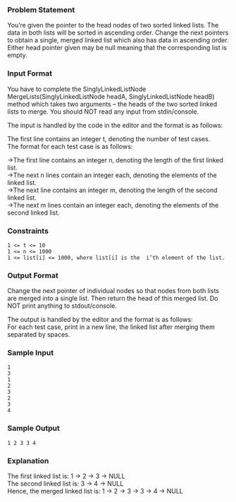 ### Problem Statement
You’re given the pointer to the head nodes of two sorted linked lists. The data in both lists will be sorted in ascending order. Change the next pointers to obtain a single, merged linked list which also has data in ascending order. Either head pointer given may be null meaning that the corresponding list is empty.  
  
### Input Format
  
You have to complete the SinglyLinkedListNode MergeLists(SinglyLinkedListNode headA, SinglyLinkedListNode headB) method which takes two arguments – the heads of the two sorted linked lists to merge. You should NOT read any input from stdin/console.  
  
The input is handled by the code in the editor and the format is as follows:  
  
The first line contains an integer t, denoting the number of test cases.  
The format for each test case is as follows:  

->The first line contains an integer n, denoting the length of the first linked list.  
->The next n lines contain an integer each, denoting the elements of the linked list.  
->The next line contains an integer m, denoting the length of the second linked list.  
->The next m lines contain an integer each, denoting the elements of the second linked list.  
  
  
### Constraints
````
1 <= t <= 10
1 <= n <= 1000
1 <= list[i] <= 1000, where list[i] is the  i’th element of the list.
````
### Output Format
Change the next pointer of individual nodes so that nodes from both lists are merged into a single list. Then return the head of this merged list. Do NOT print anything to stdout/console.  
  
The output is handled by the editor and the format is as follows:  
For each test case, print in a new line, the linked list after merging them separated by spaces.  
  
### Sample Input
````
1
3
1
2
3
2
3
4
````

### Sample Output
````
1 2 3 3 4 
````

### Explanation
  
The first linked list is: 1 -> 2 -> 3 -> NULL  
The second linked list is: 3 -> 4 -> NULL  
Hence, the merged linked list is: 1 -> 2 -> 3 -> 3 -> 4 -> NULL  
